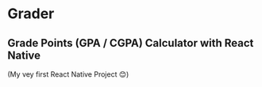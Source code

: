 # Grader
## Grade Points (GPA / CGPA) Calculator with React Native

(My vey first React Native Project 😊)